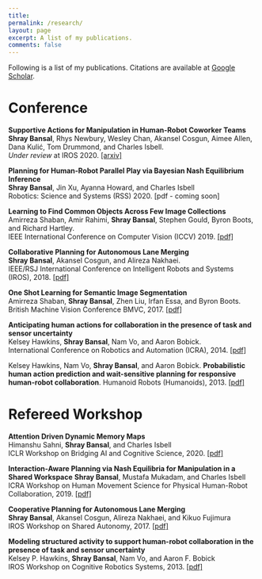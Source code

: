 ```yaml
---
title:
permalink: /research/
layout: page
excerpt: A list of my publications.
comments: false
---
```


Following is a list of my publications. Citations are available at [Google Scholar](https://scholar.google.com/citations?user=e-GEqxoAAAAJ&hl=en).

# Conference
**Supportive Actions for Manipulation in Human-Robot Coworker Teams**  
**Shray Bansal**, Rhys Newbury, Wesley Chan, Akansel Cosgun, Aimee Allen, Dana Kulić, Tom Drummond, and Charles Isbell.  
*Under review* at IROS 2020. [[arxiv]](https://arxiv.org/abs/2005.00769)

**Planning for Human-Robot Parallel Play via Bayesian Nash Equilibrium Inference**  
**Shray Bansal**, Jin Xu, Ayanna Howard, and Charles Isbell  
Robotics: Science and Systems (RSS) 2020. [pdf - coming soon] 

**Learning to Find Common Objects Across Few Image Collections**  
Amirreza Shaban, Amir Rahimi, **Shray Bansal**, Stephen Gould, Byron Boots, and Richard Hartley.  
IEEE International Conference on Computer Vision (ICCV) 2019. [[pdf]](https://arxiv.org/pdf/1904.12936.pdf)

**Collaborative Planning for Autonomous Lane Merging**  
**Shray Bansal**, Akansel Cosgun, and Alireza Nakhaei.  
IEEE/RSJ International Conference on Intelligent Robots and Systems (IROS), 2018. [[pdf]](https://arxiv.org/pdf/1808.02550.pdf)


**One Shot Learning for Semantic Image Segmentation**  
Amirreza Shaban, **Shray Bansal**, Zhen Liu, Irfan Essa, and Byron Boots.  
British Machine Vision Conference BMVC, 2017. [[pdf]](https://arxiv.org/pdf/1709.03410)

**Anticipating human actions for collaboration in the presence of task and sensor uncertainty**  
Kelsey Hawkins, **Shray Bansal**, Nam Vo, and Aaron Bobick.  
International Conference on Robotics and Automation (ICRA), 2014. [[pdf]](http://www.prism.gatech.edu/~sbansal34/media/pdf/icra2014.pdf)

Kelsey Hawkins, Nam Vo, **Shray Bansal**, and Aaron Bobick. **Probabilistic human action prediction and wait-sensitive planning for responsive human-robot collaboration**. Humanoid Robots (Humanoids), 2013. [[pdf]](http://www.prism.gatech.edu/~sbansal34/media/pdf/humanoids13.pdf)


# Refereed Workshop

**Attention Driven Dynamic Memory Maps**  
Himanshu Sahni, **Shray Bansal**, and Charles Isbell  
ICLR Workshop on Bridging AI and Cognitive Science, 2020. [[pdf]](https://baicsworkshop.github.io/pdf/BAICS_18.pdf)

**Interaction-Aware Planning via Nash Equilibria for Manipulation in a Shared Workspace**
**Shray Bansal**, Mustafa Mukadam, and Charles Isbell  
ICRA Workshop on Human Movement Science for Physical Human-Robot Collaboration, 2019. [[pdf]](http://hms2019icra.mit.edu/wp-content/uploads/2019/05/Bansal.pdf)

**Cooperative Planning for Autonomous Lane Merging**  
**Shray Bansal**, Akansel Cosgun, Alireza Nakhaei, and Kikuo Fujimura  
IROS Workshop on Shared Autonomy, 2017. 
[[pdf]](https://aiweb.techfak.uni-bielefeld.de/iros2017_workshop_shared_autonomy/bansal\%20Cooperative\%20Planning\%20for\%20Autonomous\%20Lane\%20Merging.pdf)

**Modeling structured activity to support human-robot collaboration in the presence of task and sensor uncertainty**  
Kelsey P. Hawkins, **Shray Bansal**, Nam Vo, and Aaron F. Bobick  
IROS Workshop on Cognitive Robotics Systems, 2013. [[pdf]](href{http://www.prism.gatech.edu/~sbansal34/media/pdf/iros13_ws.pdf)
